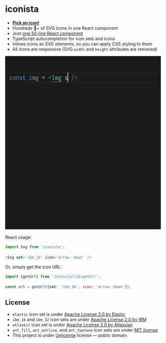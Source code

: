 # iconista

- [__Pick an icon!__](https://35-175650538-gh.circle-artifacts.com/0/root/repo/storybook-static/index.html)
- Hundreds 💯+ of SVG icons in one React component
- Just [one 50-line React component](https://github.com/streamich/iconista/blob/master/src/index.tsx)
- TypeScript autocompletion for icon sets and icons
- Inlines icons as SVG elements, so you can apply CSS styling to them
- All icons are responsive (SVG `widht` and `height` attributes are removed)

![](./docs/icon.gif)

React usage:

```js
import Svg from 'iconista';

<Svg set='ibm_16' icon='arrow--down' />
```

Or, simply get the icon URL:

```js
import {getUrl} from 'iconista/lib/getUrl';

const url = getUrl({set: 'ibm_16', icon: 'arrow--down'});
```


## License

- `elastic` icon set is under [Apache License 2.0 by Elastic](https://github.com/elastic/eui/blob/master/LICENSE)
- `ibm_16` and `ibm_32` icon sets are under [Apache License 2.0 by IBM](https://github.com/IBM/carbon-elements/blob/master/LICENSE)
- `atlaskit` icon set is under [Apache License 2.0 by Atlassian](https://bitbucket.org/atlassian/atlaskit-mk-2/src/master/LICENSE)
- `ant_fill`, `ant_outline`, and `ant_twotone` icon sets are under [MIT license](https://github.com/ant-design/ant-design-icons/blob/c09692d385d37ceee509e48fbe502051251f2e87/packages/icons/package.json#L17)
- This project is under [Unlicense](LICENSE) license &mdash; public domain.
